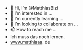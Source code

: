 - 👋 Hi, I’m @MatthiasBizi
- 👀 I’m interested in ...
- 🌱 I’m currently learning ...
- 💞️ I’m looking to collaborate on ...
- 📫 How to reach me ...
- Ich muss das noch lernen.
- www.matthiaaa. de
<!---
MatthiasBizi/MatthiasBizi is a ✨ special ✨ repository because its `README.md` (this file) appears on your GitHub profile.
You can click the Preview link to take a look at your changes.
--->
